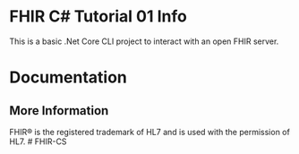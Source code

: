 # FHIR C# Tutorial 01 Info

This is a basic .Net Core CLI project to interact with an open FHIR server.

# Documentation


## More Information

FHIR&reg; is the registered trademark of HL7 and is used with the permission of HL7. #   F H I R - C S  
 